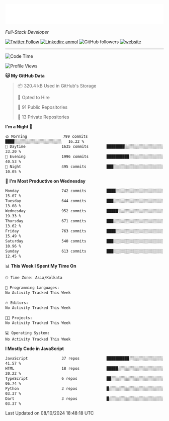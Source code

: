 <!-- START:readme-typing -->
<img src="readme-typing.svg" />
<!-- END:readme-typing -->

<p><em>Full-Stack Developer</em></p>

[![Twitter Follow](https://img.shields.io/twitter/follow/tonalmathew?style=flat)](https://twitter.com/intent/follow?screen_name=tonalmathew)
[![Linkedin: anmol](https://img.shields.io/badge/tonal-mathew?style=flat-square&logo=Linkedin&logoColor=white&link=https://www.linkedin.com/in/tonal-mathew/)](https://www.linkedin.com/in/tonal-mathew/)
![GitHub followers](https://img.shields.io/github/followers/tonalmathew?label=Follow&style=social)
[![website](https://img.shields.io/badge/Website-46a2f1.svg?&style=flat-square&logo=Google-Chrome&logoColor=white&link=http://tonalmathew.github.io/)](http://tonalmathew.github.io/)

---
<!--START_SECTION:waka-->
![Code Time](http://img.shields.io/badge/Code%20Time-1%2C353%20hrs%2018%20mins-blue)

![Profile Views](http://img.shields.io/badge/Profile%20Views-2-blue)

**🐱 My GitHub Data** 

> 📦 320.4 kB Used in GitHub's Storage 
 > 
> 💼 Opted to Hire
 > 
> 📜 91 Public Repositories 
 > 
> 🔑 13 Private Repositories 
 > 
**I'm a Night 🦉** 

```text
🌞 Morning                799 commits         ████░░░░░░░░░░░░░░░░░░░░░   16.22 % 
🌆 Daytime                1635 commits        ████████░░░░░░░░░░░░░░░░░   33.20 % 
🌃 Evening                1996 commits        ██████████░░░░░░░░░░░░░░░   40.53 % 
🌙 Night                  495 commits         ███░░░░░░░░░░░░░░░░░░░░░░   10.05 % 
```
📅 **I'm Most Productive on Wednesday** 

```text
Monday                   742 commits         ████░░░░░░░░░░░░░░░░░░░░░   15.07 % 
Tuesday                  644 commits         ███░░░░░░░░░░░░░░░░░░░░░░   13.08 % 
Wednesday                952 commits         █████░░░░░░░░░░░░░░░░░░░░   19.33 % 
Thursday                 671 commits         ███░░░░░░░░░░░░░░░░░░░░░░   13.62 % 
Friday                   763 commits         ████░░░░░░░░░░░░░░░░░░░░░   15.49 % 
Saturday                 540 commits         ███░░░░░░░░░░░░░░░░░░░░░░   10.96 % 
Sunday                   613 commits         ███░░░░░░░░░░░░░░░░░░░░░░   12.45 % 
```


📊 **This Week I Spent My Time On** 

```text
🕑︎ Time Zone: Asia/Kolkata

💬 Programming Languages: 
No Activity Tracked This Week

🔥 Editors: 
No Activity Tracked This Week

🐱‍💻 Projects: 
No Activity Tracked This Week

💻 Operating System: 
No Activity Tracked This Week
```

**I Mostly Code in JavaScript** 

```text
JavaScript               37 repos            ██████████░░░░░░░░░░░░░░░   41.57 % 
HTML                     18 repos            █████░░░░░░░░░░░░░░░░░░░░   20.22 % 
TypeScript               6 repos             ██░░░░░░░░░░░░░░░░░░░░░░░   06.74 % 
Python                   3 repos             █░░░░░░░░░░░░░░░░░░░░░░░░   03.37 % 
Dart                     3 repos             █░░░░░░░░░░░░░░░░░░░░░░░░   03.37 % 
```




 Last Updated on 08/10/2024 18:48:18 UTC
<!--END_SECTION:waka-->
